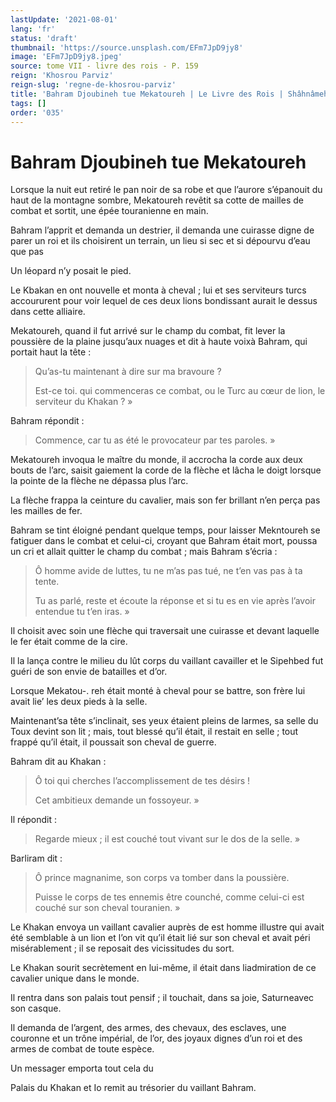 ```yaml
---
lastUpdate: '2021-08-01'
lang: 'fr'
status: 'draft'
thumbnail: 'https://source.unsplash.com/EFm7JpD9jy8'
image: 'EFm7JpD9jy8.jpeg'
source: tome VII - livre des rois - P. 159
reign: 'Khosrou Parviz'
reign-slug: 'regne-de-khosrou-parviz'
title: 'Bahram Djoubineh tue Mekatoureh | Le Livre des Rois | Shâhnâmeh'
tags: []
order: '035'
---
```


<!-- LTeX: language=fr -->

# Bahram Djoubineh tue Mekatoureh

Lorsque la nuit eut retiré le pan noir de sa robe et que l’aurore s’épanouit du haut de la montagne sombre, Mekatoureh revêtit sa cotte de mailles de combat et sortit, une épée touranienne en main.

Bahram l’apprit et demanda un destrier, il demanda une cuirasse digne de parer un roi et ils choisirent un terrain, un lieu si sec et si dépourvu d’eau que pas

Un léopard n’y posait le pied.

Le Kbakan en ont nouvelle et monta à cheval ; lui et ses serviteurs turcs accoururent pour voir lequel de ces deux lions bondissant aurait le dessus dans cette alliaire.

Mekatoureh, quand il fut arrivé sur le champ du combat, fit lever la poussière de la plaine jusqu’aux nuages et dit à haute voixà Bahram, qui portait haut la tête :

> Qu’as-tu maintenant à dire sur ma bravoure ?
>
> Est-ce toi. qui commenceras ce combat, ou le Turc au cœur de lion, le serviteur du Khakan ? »

Bahram répondit :

> Commence, car tu as été le provocateur par tes paroles. »

Mekatoureh invoqua le maître du monde, il accrocha la corde aux deux bouts de l’arc, saisit gaiement la corde de la flèche et lâcha le doigt lorsque la pointe de la flèche ne dépassa plus l’arc.

La flèche frappa la ceinture du cavalier, mais son fer brillant n’en perça pas les mailles de fer.

Bahram se tint éloigné pendant quelque temps, pour laisser Mekntoureh se fatiguer dans le combat et celui-ci, croyant que Bahram était mort, poussa un cri et allait quitter le champ du combat ; mais Bahram s’écria :

> Ô homme avide de luttes, tu ne m’as pas tué, ne t’en vas pas à ta tente.
>
> Tu as parlé, reste et écoute la réponse et si tu es en vie après l’avoir entendue tu t’en iras. »

Il choisit avec soin une flèche qui traversait une cuirasse et devant laquelle le fer était comme de la cire.

Il la lança contre le milieu du lût corps du vaillant cavailler et le Sipehbed fut guéri de son envie de batailles et d’or.

Lorsque Mekatou-. reh était monté à cheval pour se battre, son frère lui avait lie’ les deux pieds à la selle.

Maintenant’sa tête s’inclinait, ses yeux étaient pleins de larmes, sa selle du Toux devint son lit ; mais, tout blessé qu’il était, il restait en selle ; tout frappé qu’il était, il poussait son cheval de guerre.

Bahram dit au Khakan :

> Ô toi qui cherches l’accomplissement de tes désirs !
>
> Cet ambitieux demande un fossoyeur. »

Il répondit :

> Regarde mieux ; il est couché tout vivant sur le dos de la selle. »

Barliram dit :

> Ô prince magnanime, son corps va tomber dans la poussière.
>
> Puisse le corps de tes ennemis être counché, comme celui-ci est couché sur son cheval touranien. »

Le Khakan envoya un vaillant cavalier auprès de est homme illustre qui avait été semblable à un lion et l’on vit qu’il était lié sur son cheval et avait péri misérablement ; il se reposait des vicissitudes du sort.

Le Khakan sourit secrètement en lui-même, il était dans liadmiration de ce cavalier unique dans le monde.

Il rentra dans son palais tout pensif ; il touchait, dans sa joie, Saturneavec son casque.

Il demanda de l’argent, des armes, des chevaux, des esclaves, une couronne et un trône impérial, de l’or, des joyaux dignes d’un roi et des armes de combat de toute espèce.

Un messager emporta tout cela du

Palais du Khakan et Io remit au trésorier du vaillant Bahram.
